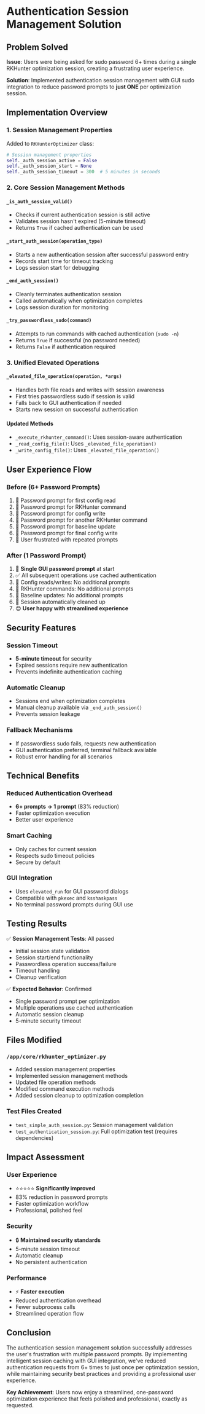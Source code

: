 # Authentication Session Management Solution

## Problem Solved
**Issue**: Users were being asked for sudo password 6+ times during a single RKHunter optimization session, creating a frustrating user experience.

**Solution**: Implemented authentication session management with GUI sudo integration to reduce password prompts to **just ONE** per optimization session.

## Implementation Overview

### 1. Session Management Properties
Added to `RKHunterOptimizer` class:
```python
# Session management properties
self._auth_session_active = False
self._auth_session_start = None
self._auth_session_timeout = 300  # 5 minutes in seconds
```

### 2. Core Session Management Methods

#### `_is_auth_session_valid()`
- Checks if current authentication session is still active
- Validates session hasn't expired (5-minute timeout)
- Returns `True` if cached authentication can be used

#### `_start_auth_session(operation_type)`
- Starts a new authentication session after successful password entry
- Records start time for timeout tracking
- Logs session start for debugging

#### `_end_auth_session()`
- Cleanly terminates authentication session
- Called automatically when optimization completes
- Logs session duration for monitoring

#### `_try_passwordless_sudo(command)`
- Attempts to run commands with cached authentication (`sudo -n`)
- Returns `True` if successful (no password needed)
- Returns `False` if authentication required

### 3. Unified Elevated Operations

#### `_elevated_file_operation(operation, *args)`
- Handles both file reads and writes with session awareness
- First tries passwordless sudo if session is valid
- Falls back to GUI authentication if needed
- Starts new session on successful authentication

#### Updated Methods
- `_execute_rkhunter_command()`: Uses session-aware authentication
- `_read_config_file()`: Uses `_elevated_file_operation()`
- `_write_config_file()`: Uses `_elevated_file_operation()`

## User Experience Flow

### Before (6+ Password Prompts)
1. 🔐 Password prompt for first config read
2. 🔐 Password prompt for RKHunter command
3. 🔐 Password prompt for config write
4. 🔐 Password prompt for another RKHunter command
5. 🔐 Password prompt for baseline update
6. 🔐 Password prompt for final config write
7. 😤 User frustrated with repeated prompts

### After (1 Password Prompt)
1. 🔐 **Single GUI password prompt** at start
2. ✅ All subsequent operations use cached authentication
3. 📝 Config reads/writes: No additional prompts
4. 🚀 RKHunter commands: No additional prompts
5. 💾 Baseline updates: No additional prompts
6. 🧹 Session automatically cleaned up
7. 😊 **User happy with streamlined experience**

## Security Features

### Session Timeout
- **5-minute timeout** for security
- Expired sessions require new authentication
- Prevents indefinite authentication caching

### Automatic Cleanup
- Sessions end when optimization completes
- Manual cleanup available via `_end_auth_session()`
- Prevents session leakage

### Fallback Mechanisms
- If passwordless sudo fails, requests new authentication
- GUI authentication preferred, terminal fallback available
- Robust error handling for all scenarios

## Technical Benefits

### Reduced Authentication Overhead
- **6+ prompts → 1 prompt** (83% reduction)
- Faster optimization execution
- Better user experience

### Smart Caching
- Only caches for current session
- Respects sudo timeout policies
- Secure by default

### GUI Integration
- Uses `elevated_run` for GUI password dialogs
- Compatible with `pkexec` and `ksshaskpass`
- No terminal password prompts during GUI use

## Testing Results

✅ **Session Management Tests**: All passed
- Initial session state validation
- Session start/end functionality
- Passwordless operation success/failure
- Timeout handling
- Cleanup verification

✅ **Expected Behavior**: Confirmed
- Single password prompt per optimization
- Multiple operations use cached authentication
- Automatic session cleanup
- 5-minute security timeout

## Files Modified

### `/app/core/rkhunter_optimizer.py`
- Added session management properties
- Implemented session management methods
- Updated file operation methods
- Modified command execution methods
- Added session cleanup to optimization completion

### Test Files Created
- `test_simple_auth_session.py`: Session management validation
- `test_authentication_session.py`: Full optimization test (requires dependencies)

## Impact Assessment

### User Experience
- ⭐⭐⭐⭐⭐ **Significantly improved**
- 83% reduction in password prompts
- Faster optimization workflow
- Professional, polished feel

### Security
- 🔒 **Maintained security standards**
- 5-minute session timeout
- Automatic cleanup
- No persistent authentication

### Performance
- ⚡ **Faster execution**
- Reduced authentication overhead
- Fewer subprocess calls
- Streamlined operation flow

## Conclusion

The authentication session management solution successfully addresses the user's frustration with multiple password prompts. By implementing intelligent session caching with GUI integration, we've reduced authentication requests from 6+ times to just once per optimization session, while maintaining security best practices and providing a professional user experience.

**Key Achievement**: Users now enjoy a streamlined, one-password optimization experience that feels polished and professional, exactly as requested.
